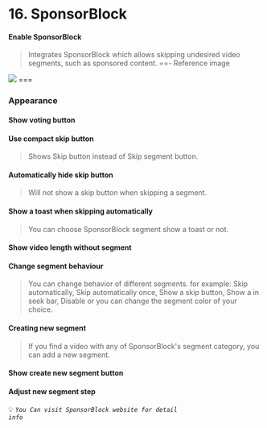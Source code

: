 # 16. SponsorBlock

#### Enable SponsorBlock
>Integrates SponsorBlock which allows skipping undesired video segments, such as sponsored content.
==- Reference image
<img src="https://raw.githubusercontent.com/kazimmt/RVX-Features/website/assets/youtube/Sponsorblock/Enable-Sponsorblock.jpg">
===

### Appearance

#### Show voting button

#### Use compact skip button
>Shows Skip button instead of Skip segment button.

#### Automatically hide skip button
>Will not show a skip button when skipping a segment.

#### Show a toast when skipping automatically
>You can choose SponsorBlock segment show a toast or not.

#### Show video length without segment

#### Change segment behaviour
>You can change behavior of different segments.
>for example: Skip automatically, Skip automatically once, Show a skip button, Show a in seek bar, Disable
>or you can change the segment color of your choice.

#### Creating new segment
>If you find a video with any of SponsorBlock's segment category, you can add a new segment.

#### Show create new segment button

#### Adjust new segment step

💡 <code><i>You Can visit SponsorBlock website for detail info</i></code>